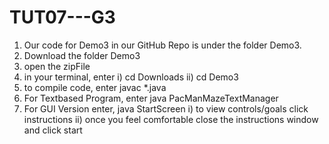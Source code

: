 # TUT07---G3
1) Our code for Demo3 in our GitHub Repo is under the folder Demo3. 
2) Download the folder Demo3 
3) open the zipFile
4) in your terminal, enter
	i) cd Downloads
	ii) cd Demo3
5) to compile code, enter javac *.java
6) For Textbased Program, enter java PacManMazeTextManager
7) For GUI Version enter, java StartScreen
	i) to view controls/goals click instructions
	ii) once you feel comfortable close the instructions window and click start
